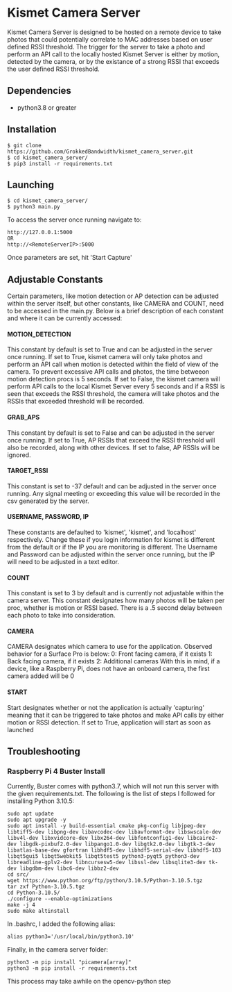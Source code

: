# Kismet Camera Server

Kismet Camera Server is designed to be hosted on a remote device to take photos that could potentially correlate to MAC addresses based on user defined RSSI threshold.
The trigger for the server to take a photo and perform an API call to the locally hosted Kismet Server is either by motion, detected by the camera, or by the existance 
of a strong RSSI that exceeds the user defined RSSI threshold. 

## Dependencies
- python3.8 or greater

## Installation
```
$ git clone https://github.com/GrokkedBandwidth/kismet_camera_server.git
$ cd kismet_camera_server/
$ pip3 install -r requirements.txt
```
## Launching
```
$ cd kismet_camera_server/
$ python3 main.py

```
To access the server once running navigate to:
```
http://127.0.0.1:5000
OR
http://<RemoteServerIP>:5000

```
Once parameters are set, hit 'Start Capture'

## Adjustable Constants
Certain parameters, like motion detection or AP detection can be adjusted within the server itself, but other constants, like CAMERA and COUNT, need to be accessed in the main.py. Below is a brief description of each constant and where it can be currently accessed:

#### MOTION_DETECTION
This constant by default is set to True and can be adjusted in the server once running. If set to True, kismet camera will only take photos and perform an API call when motion is detected within the field of view of the camera. To prevent excessive API calls and photos, the time betweeon motion detection procs is 5 seconds. If set to False, the kismet camera will perform API calls to the local Kismet Server every 5 seconds and if a RSSI is seen that exceeds the RSSI threshold, the camera will take photos and the RSSIs that exceeded threshold will be recorded. 

#### GRAB_APS
This constant by default is set to False and can be adjusted in the server once running. If set to True, AP RSSIs that exceed the RSSI threshold will also be recorded, along with other devices. If set to false, AP RSSIs will be ignored.

#### TARGET_RSSI
This constant is set to -37 default and can be adjusted in the server once running. Any signal meeting or exceeding this value will be recorded in the csv generated by the server.

#### USERNAME, PASSWORD, IP
These constants are defaulted to 'kismet', 'kismet', and 'localhost' respectively. Change these if you login information for kismet is different from the default or if the IP you are monitoring is different. The Username and Password can be adjusted within the server once running, but the IP will need to be adjusted in a text editor.

#### COUNT
This constant is set to 3 by default and is currently not adjustable within the camera server. This constant designates how many photos will be taken per proc, whether is motion or RSSI based. There is a .5 second delay between each photo to take into consideration. 

#### CAMERA
CAMERA designates which camera to use for the application. Observed behavior for a Surface Pro is below:
0: Front facing camera, if it exists
1: Back facing camera, if it exists
2: Additional cameras
With this in mind, if a device, like a Raspberry Pi, does not have an onboard camera, the first camera added will be 0

#### START
Start designates whether or not the application is actually 'capturing' meaning that it can be triggered to take photos and make API calls by either motion or RSSI detection. If set to True, application will start as soon as launched

## Troubleshooting

### Raspberry Pi 4 Buster Install
Currently, Buster comes with python3.7, which will not run this server with the given requirements.txt. The following is the list of steps I followed for installing Python 3.10.5:
```
sudo apt update
sudo apt upgrade -y
sudo apt install -y build-essential cmake pkg-config libjpeg-dev libtiff5-dev libpng-dev libavcodec-dev libavformat-dev libswscale-dev libv4l-dev libxvidcore-dev libx264-dev libfontconfig1-dev libcairo2-dev libgdk-pixbuf2.0-dev libpango1.0-dev libgtk2.0-dev libgtk-3-dev libatlas-base-dev gfortran libhdf5-dev libhdf5-serial-dev libhdf5-103 libqt5gui5 libqt5webkit5 libqt5test5 python3-pyqt5 python3-dev libreadline-gplv2-dev libncursesw5-dev libssl-dev libsqlite3-dev tk-dev libgdbm-dev libc6-dev libbz2-dev
cd src/
wget https://www.python.org/ftp/python/3.10.5/Python-3.10.5.tgz
tar zxf Python-3.10.5.tgz
cd Python-3.10.5/
./configure --enable-optimizations
make -j 4
sudo make altinstall
```
In .bashrc, I added the following alias:
```
alias python3='/usr/local/bin/python3.10'
```
Finally, in the camera server folder:
```
python3 -m pip install "picamera[array]"
python3 -m pip install -r requirements.txt
```
This process may take awhile on the opencv-python step
